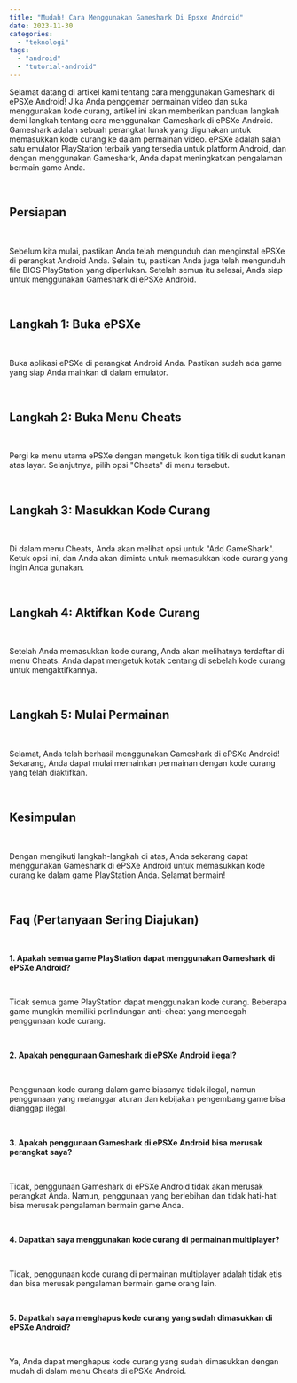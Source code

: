 ```yaml
---
title: "Mudah! Cara Menggunakan Gameshark Di Epsxe Android"
date: 2023-11-30
categories: 
  - "teknologi"
tags: 
  - "android"
  - "tutorial-android"
---
```


Selamat datang di artikel kami tentang cara menggunakan Gameshark di ePSXe Android! Jika Anda penggemar permainan video dan suka menggunakan kode curang, artikel ini akan memberikan panduan langkah demi langkah tentang cara menggunakan Gameshark di ePSXe Android. Gameshark adalah sebuah perangkat lunak yang digunakan untuk memasukkan kode curang ke dalam permainan video. ePSXe adalah salah satu emulator PlayStation terbaik yang tersedia untuk platform Android, dan dengan menggunakan Gameshark, Anda dapat meningkatkan pengalaman bermain game Anda.

 

## Persiapan

 

Sebelum kita mulai, pastikan Anda telah mengunduh dan menginstal ePSXe di perangkat Android Anda. Selain itu, pastikan Anda juga telah mengunduh file BIOS PlayStation yang diperlukan. Setelah semua itu selesai, Anda siap untuk menggunakan Gameshark di ePSXe Android.

 

## Langkah 1: Buka ePSXe

 

Buka aplikasi ePSXe di perangkat Android Anda. Pastikan sudah ada game yang siap Anda mainkan di dalam emulator.

 

## Langkah 2: Buka Menu Cheats

 

Pergi ke menu utama ePSXe dengan mengetuk ikon tiga titik di sudut kanan atas layar. Selanjutnya, pilih opsi "Cheats" di menu tersebut.

 

## Langkah 3: Masukkan Kode Curang

 

Di dalam menu Cheats, Anda akan melihat opsi untuk "Add GameShark". Ketuk opsi ini, dan Anda akan diminta untuk memasukkan kode curang yang ingin Anda gunakan.

 

## Langkah 4: Aktifkan Kode Curang

 

Setelah Anda memasukkan kode curang, Anda akan melihatnya terdaftar di menu Cheats. Anda dapat mengetuk kotak centang di sebelah kode curang untuk mengaktifkannya.

 

## Langkah 5: Mulai Permainan

 

Selamat, Anda telah berhasil menggunakan Gameshark di ePSXe Android! Sekarang, Anda dapat mulai memainkan permainan dengan kode curang yang telah diaktifkan.

 

## Kesimpulan

 

Dengan mengikuti langkah-langkah di atas, Anda sekarang dapat menggunakan Gameshark di ePSXe Android untuk memasukkan kode curang ke dalam game PlayStation Anda. Selamat bermain!

 

## Faq (Pertanyaan Sering Diajukan)

 

**1\. Apakah semua game PlayStation dapat menggunakan Gameshark di ePSXe Android?**

 

Tidak semua game PlayStation dapat menggunakan kode curang. Beberapa game mungkin memiliki perlindungan anti-cheat yang mencegah penggunaan kode curang.

 

**2\. Apakah penggunaan Gameshark di ePSXe Android ilegal?**

 

Penggunaan kode curang dalam game biasanya tidak ilegal, namun penggunaan yang melanggar aturan dan kebijakan pengembang game bisa dianggap ilegal.

 

**3\. Apakah penggunaan Gameshark di ePSXe Android bisa merusak perangkat saya?**

 

Tidak, penggunaan Gameshark di ePSXe Android tidak akan merusak perangkat Anda. Namun, penggunaan yang berlebihan dan tidak hati-hati bisa merusak pengalaman bermain game Anda.

 

**4\. Dapatkah saya menggunakan kode curang di permainan multiplayer?**

 

Tidak, penggunaan kode curang di permainan multiplayer adalah tidak etis dan bisa merusak pengalaman bermain game orang lain.

 

**5\. Dapatkah saya menghapus kode curang yang sudah dimasukkan di ePSXe Android?**

 

Ya, Anda dapat menghapus kode curang yang sudah dimasukkan dengan mudah di dalam menu Cheats di ePSXe Android.
